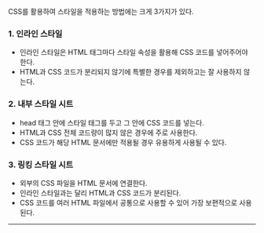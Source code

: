 CSS를 활용하여 스타일을 적용하는 방법에는 크게 3가지가 있다.
### 1. 인라인 스타일
- 인라인 스타일은 HTML 태그마다 스타일 속성을 활용해 CSS 코드를 넣어주어야 한다. 
- HTML과 CSS 코드가 분리되지 않기에 특별한 경우를 제외하고는 잘 사용하지 않는다.
### 2. 내부 스타일 시트
- head 태그 안에 스타일 태그를 두고 그 안에 CSS 코드를 넣는다.
- HTML과 CSS 전체 코드량이 많지 않은 경우에 주로 사용한다.
- CSS 코드가 해당 HTML 문서에만 적용될 경우 유용하게 사용될 수 있다.
### 3. 링킹 스타일 시트 
- 외부의 CSS 파일을 HTML 문서에 연결한다.
- 인라인 스타일과는 달리 HTML과 CSS 코드가 분리된다. 
- CSS 코드를 여러 HTML 파일에서 공통으로 사용할 수 있어 가장 보편적으로 사용된다.
<hr>

